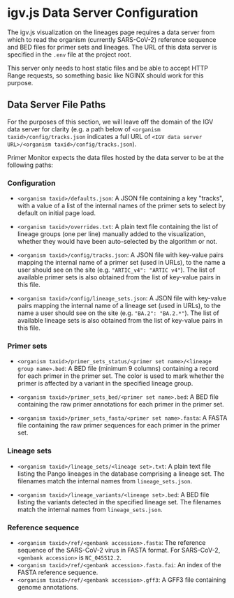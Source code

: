 # igv.js Data Server Configuration

The igv.js visualization on the lineages page requires a data server from which to read the organism (currently SARS-CoV-2) 
reference sequence and BED files for primer sets and lineages. The URL of this data server is specified in the `.env`
file at the project root.

This server only needs to host static files and be able to accept HTTP Range requests, so something basic like NGINX 
should work for this purpose.

## Data Server File Paths

For the purposes of this section, we will leave off the domain of the IGV data server for clarity 
(e.g. a path below of `<organism taxid>/config/tracks.json` indicates a full URL of `<IGV data server URL>/<organism taxid>/config/tracks.json`).

Primer Monitor expects the data files hosted by the data server to be at the following paths:

### Configuration

* `<organism taxid>/defaults.json`: A JSON file containing a key "tracks", with a value of a list of the internal names of the
  primer sets to select by default on initial page load.

* `<organism taxid>/overrides.txt`: A plain text file containing the list of lineage groups (one per line) manually added to 
  the visualization, whether they would have been auto-selected by the algorithm or not.


* `<organism taxid>/config/tracks.json`: A JSON file with key-value pairs mapping the internal name of a primer set (used in URLs),
to the name a user should see on the site (e.g. `"ARTIC_v4": "ARTIC v4"`). The list of available primer sets is
also obtained from the list of key-value pairs in this file.

* `<organism taxid>/config/lineage_sets.json`: A JSON file with key-value pairs mapping the internal name of a lineage set 
(used in URLs), to the name a user should see on the site (e.g. `"BA.2": "BA.2.*"`). The list of available 
lineage sets is also obtained from the list of key-value pairs in this file.

### Primer sets

* `<organism taxid>/primer_sets_status/<primer set name>/<lineage group name>.bed`: A BED file (minimum 9 columns) containing a record for
each primer in the primer set. The color is used to mark whether the primer is affected by a variant in the specified
lineage group.

* `<organism taxid>/primer_sets_bed/<primer set name>.bed`: A BED file containing the raw primer annotations for
  each primer in the primer set.

* `<organism taxid>/primer_sets_fasta/<primer set name>.fasta`: A FASTA file containing the raw primer sequences for
  each primer in the primer set.

### Lineage sets

* `<organism taxid>/lineage_sets/<lineage set>.txt`: A plain text file listing the Pango lineages in the database comprising
  a lineage set. The filenames match the internal names from `lineage_sets.json`.

* `<organism taxid>/lineage_variants/<lineage set>.bed`: A BED file listing the variants detected in the specified
  lineage set. The filenames match the internal names from `lineage_sets.json`.

### Reference sequence

* `<organism taxid>/ref/<genbank accession>.fasta`: The reference sequence of the SARS-CoV-2 virus in FASTA format. For SARS-CoV-2, `<genbank accession>` is `NC_045512.2`.
* `<organism taxid>/ref/<genbank accession>.fasta.fai`: An index of the FASTA reference sequence.
* `<organism taxid>/ref/<genbank accession>.gff3`: A GFF3 file containing genome annotations.

